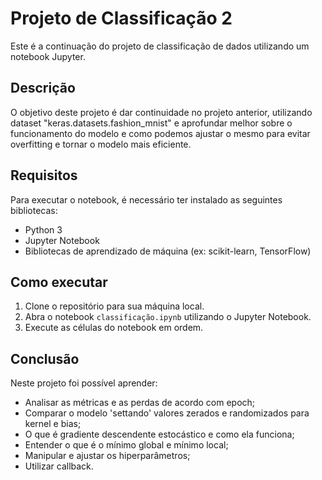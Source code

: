 # Projeto de Classificação 2

Este é a continuação do projeto de classificação de dados utilizando um notebook Jupyter.

## Descrição

O objetivo deste projeto é dar continuidade no projeto anterior, utilizando dataset "keras.datasets.fashion_mnist" e aprofundar melhor sobre o funcionamento do modelo e como podemos ajustar o mesmo para evitar overfitting e tornar o modelo mais eficiente.

## Requisitos

Para executar o notebook, é necessário ter instalado as seguintes bibliotecas:

- Python 3
- Jupyter Notebook
- Bibliotecas de aprendizado de máquina (ex: scikit-learn, TensorFlow)

## Como executar

1. Clone o repositório para sua máquina local.
2. Abra o notebook `classificação.ipynb` utilizando o Jupyter Notebook.
3. Execute as células do notebook em ordem.

## Conclusão

Neste projeto foi possível aprender:
- Analisar as métricas e as perdas de acordo com epoch;
- Comparar o modelo 'settando' valores zerados e randomizados para kernel e bias;
- O que é gradiente descendente estocástico e como ela funciona;
- Entender o que é o mínimo global e mínimo local;
- Manipular e ajustar os hiperparâmetros;
- Utilizar callback.